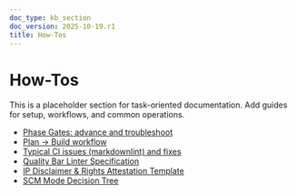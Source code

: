 ```yaml
---
doc_type: kb_section
doc_version: 2025-10-19.r1
title: How-Tos
---
```


# How-Tos

This is a placeholder section for task-oriented documentation.
Add guides for setup, workflows, and common operations.

- [Phase Gates: advance and troubleshoot](./phase-gates.md)
- [Plan → Build workflow](./plan-to-build.md)
- [Typical CI issues (markdownlint) and fixes](./typical-ci-issues.md)
- [Quality Bar Linter Specification](./quality-bar-linter.md)
- [IP Disclaimer & Rights Attestation Template](./ip-disclaimer.md)
- [SCM Mode Decision Tree](./scm-mode-decision-tree.md)
